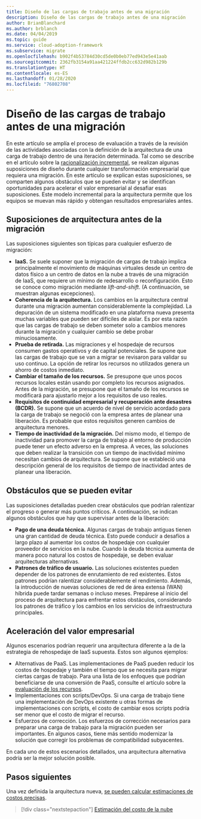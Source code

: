 ```yaml
---
title: Diseño de las cargas de trabajo antes de una migración
description: Diseño de las cargas de trabajo antes de una migración
author: BrianBlanchard
ms.author: brblanch
ms.date: 04/04/2019
ms.topic: guide
ms.service: cloud-adoption-framework
ms.subservice: migrate
ms.openlocfilehash: b902f4b53784d30cd5de0b0eb77ed943e5e41aab
ms.sourcegitcommit: 2362fb3154a91aa421224ffdb2cc632d982b129b
ms.translationtype: HT
ms.contentlocale: es-ES
ms.lasthandoff: 01/28/2020
ms.locfileid: "76802708"
---
```

# <a name="architect-workloads-prior-to-migration"></a>Diseño de las cargas de trabajo antes de una migración

En este artículo se amplía el proceso de evaluación a través de la revisión de las actividades asociadas con la definición de la arquitectura de una carga de trabajo dentro de una iteración determinada. Tal como se describe en el artículo sobre la [racionalización incremental](../../../digital-estate/rationalize.md), se realizan algunas suposiciones de diseño durante cualquier transformación empresarial que requiera una migración. En este artículo se explican estas suposiciones, se comparten algunos obstáculos que se pueden evitar y se identifican oportunidades para acelerar el valor empresarial al desafiar esas suposiciones. Este modelo incremental para la arquitectura permite que los equipos se muevan más rápido y obtengan resultados empresariales antes.

## <a name="architecture-assumptions-prior-to-migration"></a>Suposiciones de arquitectura antes de la migración

Las suposiciones siguientes son típicas para cualquier esfuerzo de migración:

- **IaaS.** Se suele suponer que la migración de cargas de trabajo implica principalmente el movimiento de máquinas virtuales desde un centro de datos físico a un centro de datos en la nube a través de una migración de IaaS, que requiere un mínimo de redesarrollo o reconfiguración. Esto se conoce como migración mediante _lift-and-shift_. (A continuación, se muestran algunas excepciones).
- **Coherencia de la arquitectura.** Los cambios en la arquitectura central durante una migración aumentan considerablemente la complejidad. La depuración de un sistema modificado en una plataforma nueva presenta muchas variables que pueden ser difíciles de aislar. Es por esta razón que las cargas de trabajo se deben someter solo a cambios menores durante la migración y cualquier cambio se debe probar minuciosamente.
- **Prueba de retirada.** Las migraciones y el hospedaje de recursos consumen gastos operativos y de capital potenciales. Se supone que las cargas de trabajo que se van a migrar se revisaron para validar su uso continuo. La opción de retirar los recursos no utilizados genera un ahorro de costos inmediato.
- **Cambiar el tamaño de los recursos.** Se presupone que unos pocos recursos locales están usando por completo los recursos asignados. Antes de la migración, se presupone que el tamaño de los recursos se modificará para ajustarlo mejor a los requisitos de uso reales.
- **Requisitos de continuidad empresarial y recuperación ante desastres (BCDR).** Se supone que un acuerdo de nivel de servicio acordado para la carga de trabajo se negoció con la empresa antes de planear una liberación. Es probable que estos requisitos generen cambios de arquitectura menores.
- **Tiempo de inactividad de la migración.** Del mismo modo, el tiempo de inactividad para promover la carga de trabajo al entorno de producción puede tener un efecto adverso en la empresa. A veces, las soluciones que deben realizar la transición con un tiempo de inactividad mínimo necesitan cambios de arquitectura. Se supone que se estableció una descripción general de los requisitos de tiempo de inactividad antes de planear una liberación.

## <a name="roadblocks-that-can-be-avoided"></a>Obstáculos que se pueden evitar

Las suposiciones detalladas pueden crear obstáculos que podrían ralentizar el progreso o generar más puntos críticos. A continuación, se indican algunos obstáculos que hay que supervisar antes de la liberación:

- **Pago de una deuda técnica.** Algunas cargas de trabajo antiguas tienen una gran cantidad de deuda técnica. Esto puede conducir a desafíos a largo plazo al aumentar los costos de hospedaje con cualquier proveedor de servicios en la nube. Cuando la deuda técnica aumenta de manera poco natural los costos de hospedaje, se deben evaluar arquitecturas alternativas.
- **Patrones de tráfico de usuario.** Las soluciones existentes pueden depender de los patrones de enrutamiento de red existentes. Estos patrones podrían ralentizar considerablemente el rendimiento. Además, la introducción de nuevas soluciones de red de área extensa (WAN) híbrida puede tardar semanas o incluso meses. Prepárese al inicio del proceso de arquitectura para enfrentar estos obstáculos, considerando los patrones de tráfico y los cambios en los servicios de infraestructura principales.

## <a name="accelerate-business-value"></a>Aceleración del valor empresarial

Algunos escenarios podrían requerir una arquitectura diferente a la de la estrategia de rehospedaje de IaaS supuesta. Estos son algunos ejemplos:

- Alternativas de PaaS. Las implementaciones de PaaS pueden reducir los costos de hospedaje y también el tiempo que se necesita para migrar ciertas cargas de trabajo. Para una lista de los enfoques que podrían beneficiarse de una conversión de PaaS, consulte el artículo sobre la [evaluación de los recursos](./evaluate.md).
- Implementaciones con scripts/DevOps. Si una carga de trabajo tiene una implementación de DevOps existente u otras formas de implementaciones con scripts, el costo de cambiar esos scripts podría ser menor que el costo de migrar el recurso.
- Esfuerzos de corrección. Los esfuerzos de corrección necesarios para preparar una carga de trabajo para la migración pueden ser importantes. En algunos casos, tiene más sentido modernizar la solución que corregir los problemas de compatibilidad subyacentes.

En cada uno de estos escenarios detallados, una arquitectura alternativa podría ser la mejor solución posible.

## <a name="next-steps"></a>Pasos siguientes

Una vez definida la arquitectura nueva, [se pueden calcular estimaciones de costos precisas](./estimate.md).

> [!div class="nextstepaction"]
> [Estimación del costo de la nube](./estimate.md)
